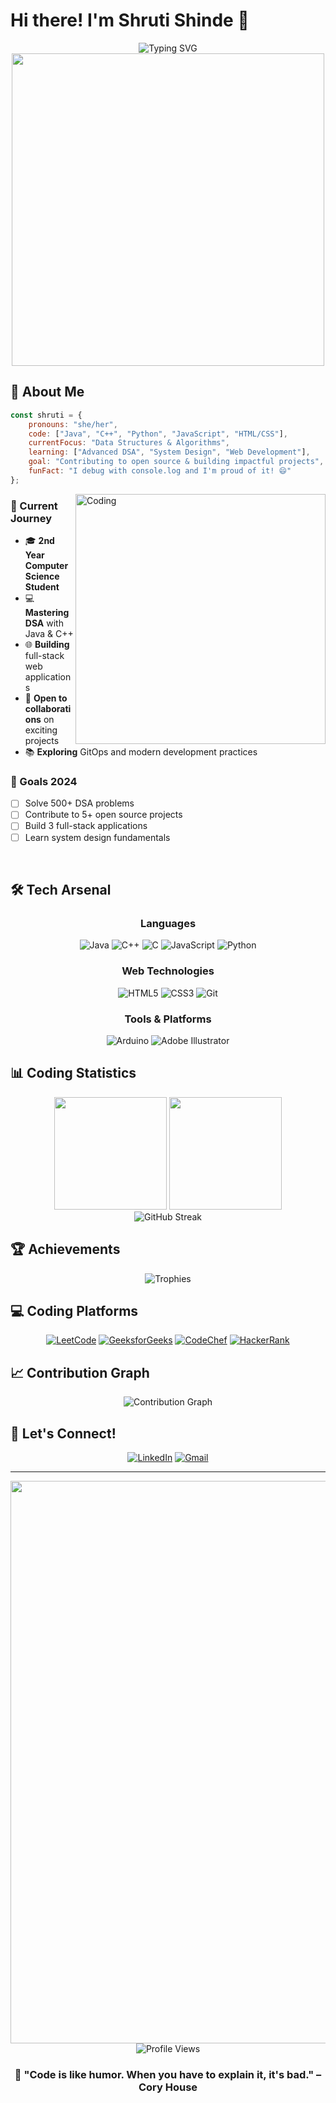 # Hi there! I'm Shruti Shinde 👋

<div align="center">
  <img src="https://readme-typing-svg.herokuapp.com?font=Fira+Code&size=28&duration=3000&pause=1000&color=00D9FF&center=true&vCenter=true&multiline=true&width=600&height=100&lines=Full+Stack+Developer;DSA+Enthusiast;Problem+Solver;Always+Learning!" alt="Typing SVG" />
</div>

<div align="center">
  <img src="https://user-images.githubusercontent.com/74038190/225813708-98b745f2-7d22-48cf-9150-083f1b00d6c9.gif" width="500">
</div>

## 🚀 About Me

```javascript
const shruti = {
    pronouns: "she/her",
    code: ["Java", "C++", "Python", "JavaScript", "HTML/CSS"],
    currentFocus: "Data Structures & Algorithms",
    learning: ["Advanced DSA", "System Design", "Web Development"],
    goal: "Contributing to open source & building impactful projects",
    funFact: "I debug with console.log and I'm proud of it! 😄"
};
```

<img align="right" alt="Coding" width="400" src="https://user-images.githubusercontent.com/74038190/229223263-cf2e4b07-2615-4f87-9c38-e37600f8381a.gif">

### 🔭 Current Journey
- 🎓 **2nd Year Computer Science Student**
- 💻 **Mastering DSA** with Java & C++
- 🌐 **Building** full-stack web applications
- 🤝 **Open to collaborations** on exciting projects
- 📚 **Exploring** GitOps and modern development practices

### 🎯 Goals 2024
- [ ] Solve 500+ DSA problems
- [ ] Contribute to 5+ open source projects  
- [ ] Build 3 full-stack applications
- [ ] Learn system design fundamentals

<br clear="right"/>

## 🛠️ Tech Arsenal

<div align="center">

### Languages
![Java](https://img.shields.io/badge/Java-ED8B00?style=for-the-badge&logo=openjdk&logoColor=white&labelColor=black)
![C++](https://img.shields.io/badge/C++-00599C?style=for-the-badge&logo=cplusplus&logoColor=white&labelColor=black)
![C](https://img.shields.io/badge/C-00599C?style=for-the-badge&logo=c&logoColor=white&labelColor=black)
![JavaScript](https://img.shields.io/badge/JavaScript-F7DF1E?style=for-the-badge&logo=javascript&logoColor=black&labelColor=black)
![Python](https://img.shields.io/badge/Python-3776AB?style=for-the-badge&logo=python&logoColor=white&labelColor=black)

### Web Technologies
![HTML5](https://img.shields.io/badge/HTML5-E34F26?style=for-the-badge&logo=html5&logoColor=white&labelColor=black)
![CSS3](https://img.shields.io/badge/CSS3-1572B6?style=for-the-badge&logo=css3&logoColor=white&labelColor=black)
![Git](https://img.shields.io/badge/Git-F05032?style=for-the-badge&logo=git&logoColor=white&labelColor=black)

### Tools & Platforms
![Arduino](https://img.shields.io/badge/Arduino-00979D?style=for-the-badge&logo=arduino&logoColor=white&labelColor=black)
![Adobe Illustrator](https://img.shields.io/badge/Adobe%20Illustrator-FF9A00?style=for-the-badge&logo=adobe-illustrator&logoColor=white&labelColor=black)

</div>

## 📊 Coding Statistics

<div align="center">
  <img height="180em" src="https://github-readme-stats-sigma-five.vercel.app/api?username=shrutiishinde05&show_icons=true&theme=tokyonight&include_all_commits=true&count_private=true&hide_border=true&bg_color=0D1117"/>
  <img height="180em" src="https://github-readme-stats-sigma-five.vercel.app/api/top-langs/?username=shrutiishinde05&layout=compact&langs_count=8&theme=tokyonight&hide_border=true&bg_color=0D1117"/>
</div>

<div align="center">
  <img src="https://github-readme-streak-stats.herokuapp.com?user=shrutiishinde05&theme=tokyonight&hide_border=true&background=0D1117" alt="GitHub Streak"/>
</div>

## 🏆 Achievements

<div align="center">
  <img src="https://github-profile-trophy.vercel.app/?username=shrutiishinde05&theme=discord&no-frame=true&no-bg=true&column=7" alt="Trophies"/>
</div>

## 💻 Coding Platforms

<div align="center">

[![LeetCode](https://img.shields.io/badge/LeetCode-FFA116?style=for-the-badge&logo=leetcode&logoColor=black&labelColor=black)](https://www.leetcode.com/shinde_shruti2006)
[![GeeksforGeeks](https://img.shields.io/badge/GeeksforGeeks-0F9D58?style=for-the-badge&logo=geeksforgeeks&logoColor=white&labelColor=black)](https://auth.geeksforgeeks.org/user/shindeshru5mt)
[![CodeChef](https://img.shields.io/badge/CodeChef-5B4638?style=for-the-badge&logo=codechef&logoColor=white&labelColor=black)](https://www.codechef.com/users/shinde_shruti)
[![HackerRank](https://img.shields.io/badge/HackerRank-2EC866?style=for-the-badge&logo=hackerrank&logoColor=white&labelColor=black)](https://www.hackerrank.com/@shindeshruti9322)

</div>

## 📈 Contribution Graph

<div align="center">
  <img src="https://github-readme-activity-graph.vercel.app/graph?username=shrutiishinde05&bg_color=0D1117&color=00D9FF&line=00D9FF&point=FFFFFF&area=true&hide_border=true" alt="Contribution Graph"/>
</div>

## 🤝 Let's Connect!

<div align="center">

[![LinkedIn](https://img.shields.io/badge/LinkedIn-0077B5?style=for-the-badge&logo=linkedin&logoColor=white&labelColor=black)](https://linkedin.com/in/shruti-shinde)
[![Gmail](https://img.shields.io/badge/Gmail-D14836?style=for-the-badge&logo=gmail&logoColor=white&labelColor=black)](mailto:shindeshruti9322@gmail.com)

</div>

---

<div align="center">
  <img src="https://user-images.githubusercontent.com/74038190/212284100-561aa473-3905-4a80-b561-0d28506553ee.gif" width="900">
</div>

<div align="center">
  <img src="https://komarev.com/ghpvc/?username=shrutiishinde05&label=Profile%20Views&color=00D9FF&style=for-the-badge&labelColor=black" alt="Profile Views"/>
</div>

<div align="center">
  <h3>💫 "Code is like humor. When you have to explain it, it's bad." – Cory House</h3>
</div>
